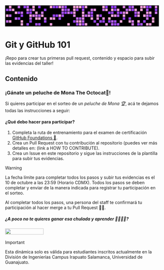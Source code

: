 ![img](./assets/hover.png)
# Git y GitHub 101
¡Repo para crear tus primeras pull request, contenido y espacio para subir las evidencias del taller!

## Contenido


### ¡Gánate un peluche de Mona The Octocat🥳!

Si quieres participar en el sorteo de un *_peluche de Mona 🏆_*, acá te dejamos todas las instrucciones a seguir:

#### ¿Qué debo hacer para participar?

1. Completa la ruta de entrenamiento para el examen de certificación [GitHub Foundations 📎](https://learn.microsoft.com/en-us/training/paths/github-foundations/).
2. Crea un Pull Request con tu contribución al repositorio (puedes ver más detalles en: (link a HOW TO CONTRIBUTE).
3. Crea un Issue en este repositorio y sigue las instrucciones de la plantilla para subir tus evidencias.

> [!WARNING]
> La fecha límite para completar todos los pasos y subir tus evidencias es el 10 de octubre a las 23:59 (Horario CDMX). Todos los pasos se deben completar y enviar de la manera indicada para registrar tu participación en el sorteo.

Al completar todos los pasos, una persona del staff te confirmará tu participación al hacer merge a tu Pull Request 👏🏾.

##### ¿A poco no te quieres ganar esa chulada y aprender 🥰💖👇🏾?
<img src="https://i.imgur.com/2b2h5iw.jpeg" width=50% height= 50% >


> [!IMPORTANT]
> Esta dinámica solo es válida para estudiantes inscritos actualmente en la División de Ingenierías Campus Irapuato Salamanca, Universidad de Guanajuato.